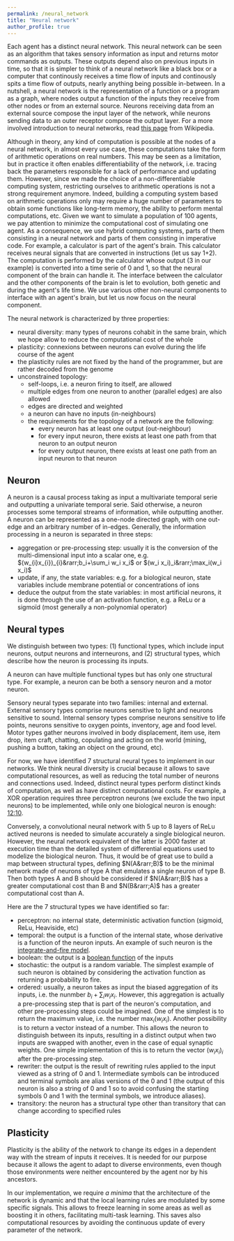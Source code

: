 ```yaml
---
permalink: /neural_network
title: "Neural network"
author_profile: true
---
```


Each agent has a distinct neural network.
This neural network can be seen as an algorithm that takes sensory information as input and returns motor commands as outputs.
These outputs depend also on previous inputs in time, so that it is simpler to think of a neural network like a black box or a computer that continously receives a time flow of inputs and continously spits a time flow of outputs, nearly anything being possible in-between.
In a nutshell, a neural network is the representation of a function or a program as a graph, where nodes output a function of the inputs they receive from other nodes or from an external source.
Neurons receiving data from an external source compose the input layer of the network, while neurons sending data to an outer receptor compose the output layer.
For a more involved introduction to neural networks, read [this page](https://en.wikipedia.org/wiki/Neural_network) from Wikipedia.
<!-- If you have already read the [Wikipedia](https://en.wikipedia.org/wiki/Neural_network) page about neural networks, or are familiar with the concept, and still asking yourself what a neural network is in a more abstract language, you might slip over to this [link](/esoteric_neural_network). -->

Although in theory, any kind of computation is possible at the nodes of a neural network, in almost every use case, these computations take the form of arithmetic operations on real numbers.
This may be seen as a limitation, but in practice it often enables differentiability of the network, i.e. tracing back the parameters responsible for a lack of performance and updating them.
However, since we made the choice of a non-differentiable computing system, restricting ourselves to arithmetic operations is not a strong requirement anymore.
Indeed, building a computing system based on arithmetic operations only may require a huge number of parameters to obtain some functions like long-term memory, the ability to perform mental computations, etc.
Given we want to simulate a population of 100 agents, we pay attention to minimize the computational cost of simulating one agent.
As a consequence, we use hybrid computing systems, parts of them consisting in a neural network and parts of them consisting in imperative code.
For example, a calculator is part of the agent's brain. This calculator receives neural signals that are converted in instructions (let us say 1+2).
The computation is performed by the calculator whose output (3 in our example) is converted into a time serie of 0 and 1, so that the neural component of the brain can handle it.
The interface between the calculator and the other components of the brain is let to evolution, both genetic and during the agent's life time.
We use various other non-neural components to interface with an agent's brain, but let us now focus on the neural component.

The neural network is characterized by three properties:
* neural diversity: many types of neurons cohabit in the same brain, which we hope allow to reduce the computational cost of the whole
* plasticity: connexions between neurons can evolve during the life course of the agent
* the plasticity rules are not fixed by the hand of the programmer, but are rather decoded from the genome
* unconstrained topology:
    * self-loops, i.e. a neuron firing to itself, are allowed
    * multiple edges from one neuron to another (parallel edges) are also allowed
    * edges are directed and weighted
    * a neuron can have no inputs (in-neighbours)
    * the requirements for the topology of a network are the following:
        * every neuron has at least one output (out-neighbour)
        * for every input neuron, there exists at least one path from that neuron to an output neuron
        * for every output neuron, there exists at least one path from an input neuron to that neuron

## Neuron
A neuron is a causal process taking as input a multivariate temporal serie and outputting a univariate temporal serie.
Said otherwise, a neuron processes some temporal streams of information, while outputting another.
A neuron can be represented as a one-node directed graph, with one out-edge and an arbitrary number of in-edges.
Generally, the information processing in a neuron is separated in three steps:
* aggregation or pre-processing step: usually it is the conversion of the multi-dimensional input into a scalar one, e.g. $(w_{i}x_{i})_{i}&rarr;b_i+\sum_i w_i x_i$ or $(w_i x_i)_i&rarr;\max_i(w_i x_i)$
* update, if any, the state variables: e.g. for a biological neuron, state variables include membrane potential or concentrations of ions
* deduce the output from the state variables: in most artificial neurons, it is done through the use of an activation function, e.g. a ReLu or a sigmoïd (most generally a non-polynomial operator)

## Neural types
We distinguish between two types:
(1) functional types, which include input neurons, output neurons and interneurons, and (2) structural types, which describe how the neuron is processing its inputs.

A neuron can have multiple functional types but has only one structural type.
For example, a neuron can be both a sensory neuron and a motor neuron.

Sensory neural types separate into two families: internal and external.
External sensory types comprise neurons sensitive to light and neurons sensitive to sound.
Internal sensory types comprise neurons sensitive to life points, neurons sensitive to oxygen points, inventory, age and food level.
Motor types gather neurons involved in body displacement, item use, item drop, item craft, chatting, copulating and acting on the world (mining, pushing a button, taking an object on the ground, etc).

For now, we have identified 7 structural neural types to implement in our networks.
We think neural diversity is crucial because it allows to save computational resources, as well as reducing the total number of neurons and connections used.
Indeed, distinct neural types perform distinct kinds of computation, as well as have distinct computational costs.
For example, a XOR operation requires three perceptron neurons (we exclude the two input neurons) to be implemented, while only one biological neuron is enough: [12:10](https://www.youtube.com/watch?v=hmtQPrH-gC4&t=1s&ab_channel=ArtemKirsanov).

Conversely, a convolutional neural network with 5 up to 8 layers of ReLu actived neurons is needed to simulate accurately a single biological neuron.
However, the neural network equivalent of the latter is 2000 faster at execution time than the detailed system of differential equations used to modelize the biological neuron.
Thus, it would be of great use to build a map between structural types, defining $N(A&rarr;B)$ to be the minimal network made of neurons of type A that emulates a single neuron of type B.
Then both types A and B should be considered if $N(A&rarr;B)$ has a greater computational cost than B and $N(B&rarr;A)$ has a greater computational cost than A.

Here are the 7 structural types we have identified so far:
* perceptron: no internal state, deterministic activation function (sigmoid, ReLu, Heaviside, etc)
* temporal: the output is a function of the internal state, whose derivative is a function of the neuron inputs. An example of such neuron is the [integrate-and-fire model](https://neuronaldynamics.epfl.ch/online/Ch6.S1.html).
* boolean: the output is a [boolean function](https://en.wikipedia.org/wiki/Boolean_function) of the inputs
* stochastic: the output is a random variable. The simplest example of such neuron is obtained by considering the activation function as returning a probability to fire.
* ordered: usually, a neuron takes as input the biased aggregation of its inputs, i.e. the nunmber $b_{i}+\sum_{i}w_{i}x_{i}$. However, this aggregation is actually a pre-processing step that is part of the neuron's computation, and other pre-processing steps could be imagined. One of the simplest is to return the maximum value, i.e. the number $\max_{i}(w_{i}x_{i})$. Another possibility is to return a vector instead of a number. This allows the neuron to distinguish between its inputs, resulting in a distinct output when two inputs are swapped with another, even in the case of equal synaptic weights. One simple implementation of this is to return the vector $(w_{i}x_{i})_{i}$ after the pre-processing step.
* rewriter: the output is the result of rewriting rules applied to the input viewed as a string of 0 and 1. Intermediate symbols can be introduced and terminal symbols are alias versions of the 0 and 1 (the output of this neuron is also a string of 0 and 1 so to avoid confusing the starting symbols 0 and 1 with the terminal symbols, we introduce aliases).
* transitory: the neuron has a structural type other than transitory that can change according to specified rules

## Plasticity
Plasticity is the ability of the network to change its edges in a dependent way with the stream of inputs it receives.
It is needed for our purpose because it allows the agent to adapt to diverse environments, even though those environments were neither encountered by the agent nor by his ancestors.

In our implementation, we require _a minima_ that the architecture of the network is dynamic and that the local learning rules are modulated by some specific signals.
This allows to freeze learning in some areas as well as boosting it in others, facilitating multi-task learning.
This saves also computational resources by avoiding the continuous update of every parameter of the network.
